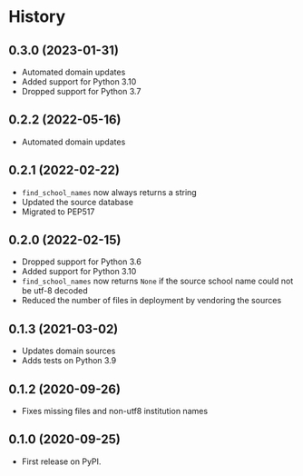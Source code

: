 # History

## 0.3.0 (2023-01-31)

- Automated domain updates
- Added support for Python 3.10
- Dropped support for Python 3.7

## 0.2.2 (2022-05-16)

- Automated domain updates

## 0.2.1 (2022-02-22)

- `find_school_names` now always returns a string
- Updated the source database
- Migrated to PEP517

## 0.2.0 (2022-02-15)

  - Dropped support for Python 3.6
  - Added support for Python 3.10
  - `find_school_names` now returns `None` if the source school name
    could not be utf-8 decoded
  - Reduced the number of files in deployment by vendoring the sources

## 0.1.3 (2021-03-02)

  - Updates domain sources
  - Adds tests on Python 3.9

## 0.1.2 (2020-09-26)

  - Fixes missing files and non-utf8 institution names

## 0.1.0 (2020-09-25)

  - First release on PyPI.
